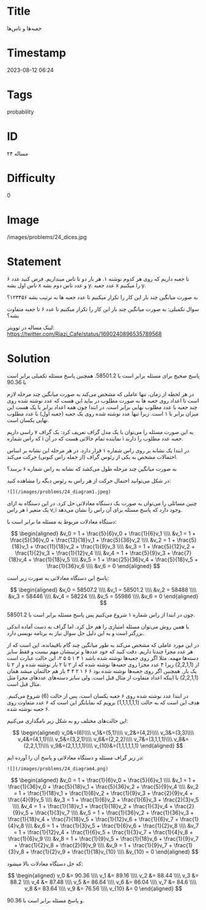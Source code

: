 # Title
جعبه‌ها و تاس‌ها
# Timestamp
2023-08-12 06:24
# Tags
probability
# ID
مساله ۲۴
# Difficulty
0
# Image
/images/problems/24_dices.jpg
# Statement
۶ تا جعبه داریم که روی هر کدوم نوشته ۱. هر بار دو تا تاس میندازیم. فرض کنید عدد تاس اول بشه x و عدد تاس دوم بشه y. عدد جعبه x را میکنیم y.

به صورت میانگین چند بار این کار را تکرار میکنیم تا عدد جعبه ها به ترتیب بشه ۱۲۳۴۵۶؟

سوال تکمیلی: به صورت میانگین چند بار این کار را تکرار میکنیم تا عدد ۶ تا جعبه متفاوت بشه؟

لینک مساله در توویتر: https://twitter.com/Riazi_Cafe/status/1690240896535789568

# Solution

پاسخ صحیح برای مسئله برابر است با 58501.2. همچنین پاسخ مسئله تکمیلی برابر است با 90.36

در هر لحظه از زمان، تنها عاملی که مشخص می‌کند به صورت میانگین چند مرحله لازم است تا اعداد روی جعبه ها به صورت مطلوب در بیاید این هست که عدد نوشته شده روی چند جعبه با عدد مطلوب نهایی برابر است. در ابتدا چون همه اعداد برابر با یک هست این میزان برابر با ۱ است. زیرا تنها عدد نوشته شده روی یک جعبه (جعبه اول) با عدد مطلوب نهایی یکسان است.

به این صورت مسئله را می‌توان با یک مدل گراف تعریف کرد:
یک گراف ۷ راسی داریم که راس شماره i نماینده  تمام حالاتی هست که در آن i جعبه عدد مطلوب را دارند.

در ابتدا یک نشانه بر روی راس شماره ۱ قرار دارد. در هر مرحله این نشانه بر اساس احتمالات مشخص به یکی از رئوس گراف (از جمله راس کنونی) حرکت می‌کند.

به صورت میانگین چند مرحله طول می‌کشد که  نشانه به راس شماره ۶ برسد؟

در شکل می‌توانید احتمال حرکت از هر راس به رئوس دیگه را مشاهده کنید:

    ![](/images/problems/24_diagram1.jpeg)

چنین مسائلی را می‌توان به صورت یک دستگاه معادلاتی حل کرد. در این دستگاه به ازای هر راس i یک متغیر v_i وجود دارد که پاسخ مسئله برای آن راس را نشان می‌دهد.

دستگاه معادلات مربوط به مسئله ما برابر است با:

$$
\begin{aligned}
&v_0 = 1 + \frac{5}{6}v_0 + \frac{1}{6}v_1 \\\\
&v_1 = 1 + \frac{5}{36}v_0 + \frac{13}{18}v_1 + \frac{5}{36}v_2 \\\\
&v_2 = 1 + \frac{5}{18}v_1 + \frac{11}{18}v_2 + \frac{1}{9}v_3 \\\\
&v_3 = 1 + \frac{5}{12}v_2 + \frac{1}{2}v_3 + \frac{1}{12}v_4 \\\\
&v_4 = 1 + \frac{5}{9}v_3 + \frac{7}{18}v_4 + \frac{1}{18}v_5 \\\\
&v_5 = 1 + \frac{25}{36}v_4 + \frac{5}{18}v_5 + \frac{1}{36}v_6 \\\\
&v_6 = 0
\end{aligned}
$$

پاسخ این دستگاه معادلاتی به صورت زیر است:

$$
\begin{aligned}
&v_0 = 58507.2 \\\\
&v_1 = 58501.2 \\\\
&v_2 = 58488 \\\\
&v_3 = 58446 \\\\
&v_4 = 58224 \\\\
&v_5 = 55986 \\\\
&v_6 = 0
\end{aligned}
$$

چون در ابتدا از راس شماره ۱ شروع می‌کنیم پس پاسخ مسئله برابر است با 58501.2.

با همین روش می‌توان مسئله امتیازی را هم حل کرد. اما گراف به دست آماده اندکی بزرگتر است و به این دلیل حل سوال نیاز به برنامه نویسی دارد.

در این مورد عاملی که مشخص می‌کند به طور میانگین چند گام باقیمانده، این است
که از هر عدد مجزا چندتا داریم.
دقت کنید که خود عددها و ترتیبشان مهم نیست و فقط سایز دسته‌ها مهمه.
 مثلا اگر روی جعبه‌ها نوشته شده باشد ۱ ۳ ۱ ۵ ۵ ۲، این حالت عبارت است از (2,2,1,1) زیرا ۴ عدد مجزا روی جعبه‌ها نوشته شده که از ۲ تا ۲ بار نوشته شده و از ۲ تا یک بار.
 همچنین اگر روی جعبه‌ها نوشته شده بود ۶ ۶ ۱ ۲ ۴ ۴ باز هم حالتمان میشد همان (2,2,1,1) با اینکه اعداد متفاوت از مثال قبل است. ولی سایز دسته‌های عددهای مجزا مثل مثال قبل است.

در ابتدا عدد نوشته شده روی ۶ جعبه یکسان است، پس از حالت (6) شروع می‌کنیم. هدف این است که به حالت (1,1,1,1,1,1) برویم که نمایانگر این است که ۶ عدد متفاوت روی ۶ جعبه نوشته شده.

این حالت‌های مختلف رو به شکل زیر نامگذاری می‌کنیم:

$$
\begin{aligned}
v_0&=(6)\\\\
v_1&=(5,1)\\\\
v_2&=(4,2)\\\\
v_3&=(3,3)\\\\
v_4&=(4,1,1)\\\\
v_5&=(3,2,1)\\\\
v_6&=(2,2,2)\\\\
v_7&=(3,1,1,1)\\\\
v_8&=(2,2,1,1)\\\\
v_9&=(2,1,1,1,1)\\\\
v_{10}&=(1,1,1,1,1,1)
\end{aligned}
$$

در زیر گراف مسئله و دستگاه معادلاتی و پاسخ آن را آورده ایم:

    ![](/images/problems/24_diagram4.png)

$$
\begin{aligned}
&v_0 = 1 + \frac{1}{6}v_0 + \frac{5}{6}v_1 \\\\
&v_1 = 1 + \frac{1}{36}v_0 + \frac{5}{18}v_1 + \frac{5}{36}v_2 + \frac{5}{9}v_4 \\\\
&v_2 = 1 + \frac{1}{18}v_1 + \frac{1}{6}v_2 + \frac{1}{9}v_3 + \frac{2}{9}v_4 + \frac{4}{9}v_5 \\\\
&v_3 = 1 + \frac{1}{6}v_2 + \frac{1}{6}v_3 + \frac{2}{3}v_5 \\\\
&v_4 = 1 + \frac{1}{18}v_1 + \frac{1}{18}v_2 + \frac{1}{3}v_4 + \frac{2}{9}v_5 + \frac{1}{3}v_7 \\\\
&v_5 = 1 + \frac{1}{36}v_2 + \frac{1}{36}v_3 + \frac{1}{18}v_4 + \frac{7}{18}v_5 + \frac{1}{12}v_6 + \frac{1}{6}v_7 + \frac{1}{4}v_8 \\\\
&v_6 = 1 + \frac{1}{3}v_5 + \frac{1}{6}v_6 + \frac{1}{2}v_8 \\\\
&v_7 = 1 + \frac{1}{12}v_4 + \frac{1}{6}v_5 + \frac{1}{3}v_7 + \frac{1}{4}v_8 + \frac{1}{6}v_9 \\\\
&v_8 = 1 + \frac{1}{9}v_5 + \frac{1}{18}v_6 + \frac{1}{9}v_7 + \frac{1}{2}v_8 + \frac{2}{9}v_9 \\\\
&v_9 = 1 + \frac{1}{9}v_7 + \frac{1}{3}v_8 + \frac{1}{2}v_9 + \frac{1}{18}v_{10} \\\\
&v_{10} = 0
\end{aligned}
$$

که حل دستگاه معادلات بالا میشود:

$$
\begin{aligned}
v_0 &= 90.36 \\\\
v_1 &= 89.16 \\\\
v_2 &= 88.44 \\\\
v_3 &= 88.2 \\\\
v_4 &= 87.48 \\\\
v_5 &= 86.64 \\\\
v_6 &= 86.04 \\\\
v_7 &= 84.6 \\\\
v_8 &= 83.64 \\\\
v_9 &= 76.56 \\\\
v_{10} &= 0
\end{aligned}
$$

و پاسخ مسئله برابر است با 90.36.

